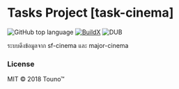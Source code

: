 # Tasks Project [task-cinema]

![GitHub top language](https://img.shields.io/github/languages/top/badges/shields.svg?style=flat-square)
[![BuildX](https://github.com/dvgamerr/task-cinema/actions/workflows/buildx.yml/badge.svg?style=flat-square&branch=main)](https://github.com/dvgamerr/task-cinema/actions/workflows/buildx.yml)
![DUB](https://img.shields.io/dub/l/vibe-d.svg?style=flat-square)

ระบบดึงข้อมูลจาก sf-cinema และ major-cinema

### License

MIT © 2018 Touno™
